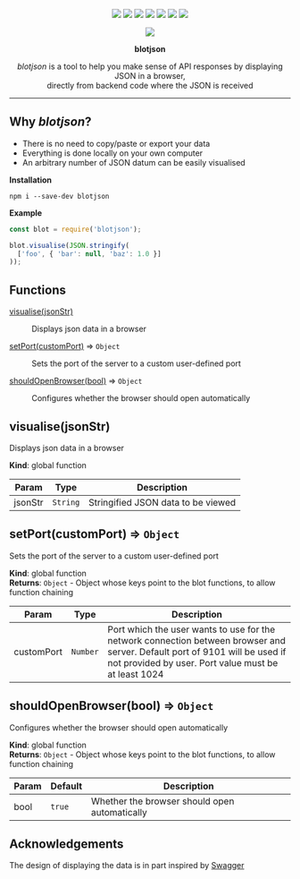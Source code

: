 <p align=center>
  <a href="https://opensource.org/licenses/MIT"><img src="https://img.shields.io/badge/License-MIT-dae1e7.svg"></a>
  <a><img src=https://github.com/arsalanc-v2/blotjson/workflows/Nodejs%20CD/badge.svg></a>
  <a><img src=https://github.com/arsalanc-v2/blotjson/workflows/Nodejs%20CI%20Build/badge.svg></a>
  <a><img src=https://img.shields.io/codecov/c/github/arsalanc-v2/blotjson/master.svg></a>
  <a href="https://codeclimate.com/github/arsalanc-v2/blotjson/maintainability"><img src="https://api.codeclimate.com/v1/badges/c9aeea9413e7fd863224/maintainability" /></a>
  <img src="https://img.shields.io/npm/v/blotjson">
  <img src="https://img.shields.io/bundlephobia/min/blotjson">
</p>
<p align=center><img src="https://raw.githubusercontent.com/arsalanc-v2/blotjson/master/logo_light.svg"></p>

<p align=center><b>blotjson</b></p>

<p align=center><i>blotjson</i> is a tool to help you make sense of API responses by displaying JSON in a browser, <br />directly from backend code where the JSON is received</p>

---

## Why *blotjson*?
* There is no need to copy/paste or export your data
* Everything is done locally on your own computer
* An arbitrary number of JSON datum can be easily visualised

**Installation**
```
npm i --save-dev blotjson
```
**Example**
```js
const blot = require('blotjson');

blot.visualise(JSON.stringify(
  ['foo', { 'bar': null, 'baz': 1.0 }]
));
```
## Functions

<dl>
<dt><a href="#visualise">visualise(jsonStr)</a></dt>
<dd><p>Displays json data in a browser</p>
</dd>
<dt><a href="#setPort">setPort(customPort)</a> ⇒ <code>Object</code></dt>
<dd><p>Sets the port of the server to a custom user-defined port</p>
</dd>
<dt><a href="#shouldOpenBrowser">shouldOpenBrowser(bool)</a> ⇒ <code>Object</code></dt>
<dd><p>Configures whether the browser should open automatically</p>
</dd>
</dl>

<a name="visualise"></a>

## visualise(jsonStr)
Displays json data in a browser

**Kind**: global function  

| Param | Type | Description |
| --- | --- | --- |
| jsonStr | <code>String</code> | Stringified JSON data to be viewed |

<a name="setPort"></a>

## setPort(customPort) ⇒ <code>Object</code>
Sets the port of the server to a custom user-defined port

**Kind**: global function  
**Returns**: <code>Object</code> - Object whose keys point to the blot functions, to allow function chaining  

| Param | Type | Description |
| --- | --- | --- |
| customPort | <code>Number</code> | Port which the user wants to use for the network connection between browser and server. Default port of 9101 will be used if not provided by user. Port value must be at least 1024 |

<a name="shouldOpenBrowser"></a>

## shouldOpenBrowser(bool) ⇒ <code>Object</code>
Configures whether the browser should open automatically

**Kind**: global function  
**Returns**: <code>Object</code> - Object whose keys point to the blot functions, to allow function chaining  

| Param | Default | Description |
| --- | --- | --- |
| bool | <code>true</code> | Whether the browser should open automatically |


## Acknowledgements

The design of displaying the data is in part inspired by [Swagger](https://swagger.io)
